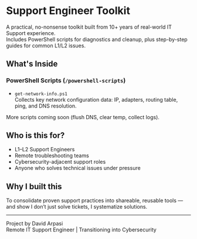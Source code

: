 # Support Engineer Toolkit

A practical, no-nonsense toolkit built from 10+ years of real-world IT Support experience.  
Includes PowerShell scripts for diagnostics and cleanup, plus step-by-step guides for common L1/L2 issues.

## What's Inside

### PowerShell Scripts (`/powershell-scripts`)
- `get-network-info.ps1`  
  Collects key network configuration data: IP, adapters, routing table, ping, and DNS resolution.

More scripts coming soon (flush DNS, clear temp, collect logs).

## Who is this for?

- L1–L2 Support Engineers
- Remote troubleshooting teams
- Cybersecurity-adjacent support roles
- Anyone who solves technical issues under pressure

## Why I built this

To consolidate proven support practices into shareable, reusable tools — and show I don’t just solve tickets, I systematize solutions.

---

Project by David Arpasi  
Remote IT Support Engineer | Transitioning into Cybersecurity
